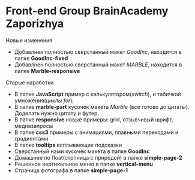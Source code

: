# Front-end Group BrainAcademy Zaporizhya

Новые изменения
  * Добавлнен полностью сверстанный макет *GoodInc*, находится в папке **GoodInc-fixed**
  * Добавлнен полностью сверстанный макет *MARBLE*, находится в папке **Marble-responsive**

Старые наработки
  * В папке **JavaScript** пример с калькулятором(*switch*), и табичкой умножения(*циклы for*);
  * В папке **marble-part** кусочек макета *Marble* (все готово до цитаты). Доделать нужно цитату и футер.
  * В папке **responsive** новые примеры: grid, отзывчивый шрифт, медиазапросы
  * В папке **css3** примеры с анимациями, плавными переходами и градиентами
  * В папке **tooltips** всплывающие подсказки
  * Сверстанный нами кусочек макета в папке **GoodInc**
  * Домашнее по float(стрпница с природой) в папке **simple-page-2**
  * Решенное вертикальное меню в папке **vertical-menu**
  * Страница фотографа в папке **simple-page-1**
